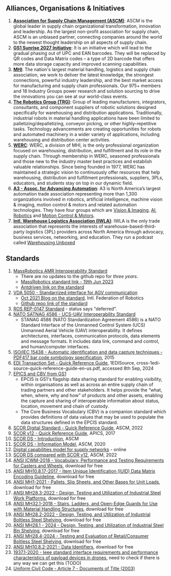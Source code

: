 ## Alliances, Organisations & Initiatives

1. **[Association for Supply Chain Management (ASCM)](https://www.ascm.org/about-ascm/)**: ASCM is the global leader in supply chain organizational transformation, innovation and leadership. As the largest non-profit association for supply chain, ASCM is an unbiased partner, connecting companies around the world to the newest thought leadership on all aspects of supply chain.
1. **[GS1 Sunrise 2027 Initiative](https://www.scandit.com/blog/gs1-sunrise-2027-smart-data-capture-revolution/)**: It is an initiative which will lead to the gradual phasing out of UPC and EAN barcodes. They will be replaced by QR codes and Data Matrix codes – a type of 2D barcode that offers more data storage capacity and improved scanning capabilities.
1. **[MHI](https://www.mhi.org/about)**: The nation's largest material handling, logistics and supply chain association, we work to deliver the latest knowledge, the strongest connections, powerful industry leadership, and the best market access for manufacturing and supply chain professionals. Our 975+ members and 18 Industry Groups power research and solution sourcing to drive the innovations you can see at our world-class events.
1. **[The Robotics Group (TRG)](https://www.mhi.org/trg)**: Group of leading manufacturers, integrators, consultants, and component suppliers of robotic solutions designed specifically for warehousing and distribution applications. Traditionally, industrial robots in material handling applications have been limited to palletizing/depalletizing, conveyor picking, or other highly-repetitive tasks. Technology advancements are creating opportunities for robots and automated machinery in a wider variety of applications, including warehousing and distribution center activities.
1. **[WERC](https://werc.org/page/about)**: WERC, a division of MHI, is the only professional organization focused on warehousing, distribution, and fulfillment and its role in the supply chain. Through membership in WERC, seasoned professionals and those new to the industry master best practices and establish valuable relationships. Since being founded in 1977, WERC has maintained a strategic vision to continuously offer resources that help warehousing, distribution and fulfillment professionals, suppliers, 3PLs, educators, and students stay on top in our dynamic field.
1. **[A3 - Assoc. for Advancing Automation](https://www.automate.org/a3/who-we-are)**: A3 is North America’s largest automation trade association representing more than 1,300 organizations involved in robotics, artificial intelligence, machine vision & imaging, motion control & motors and related automation technologies. They have four groups which are [Vision & Imaging](https://www.automate.org/vision), [AI](https://www.automate.org/ai), [Robotics](https://www.automate.org/robotics) and [Motion Control & Motors](https://www.automate.org/motion-control).
1. **[Intl. Warehouse Logistics Association (IWLA)](https://iwla.com/)**: IWLA is the only trade association that represents the interests of warehouse-based-third-party logistics (3PL) providers across North America through advocacy, business services, networking, and education. They run a podcast called [Warehousing Unboxed](https://rss.com/podcasts/warehousingunboxed/)

## Standards

1. [MassRobotics AMR Interoperability Standard](https://insights.antdriven.com/massrobotics-amr-interoperabilty-standard)
   - There are no updates to the github repo for _three years_.
   - [MassRobotics standard link - 19th Jun 2023](https://www.massrobotics.org/what-is-the-massrobotics-amr-interoperability-standard/)
   - [Antdriven link on the standard](https://insights.antdriven.com/massrobotics-amr-interoperabilty-standard)
1. [VDA 5050 - Standarrized interface for AGV communication](https://en.vda.de/en/services/Publications/vda-5050-v-1.1.-agv-communication-interface.html)
   - [Oct 2021 Blog on the standard](https://ifr.org/post/vda-5050-explained), Intl. Federation of Robotics
   - [Github repo link of the standard](https://github.com/VDA5050/VDA5050)
1. [ROS REP-0147 Standard](https://ros.org/reps/rep-0147.html) - status says "deferred".
1. [NATO SATNAG 4586 - UCS-UAV Interoperability Standard](https://nso.nato.int/nso/nsdd/main/standards?search=4586)
   - STANAG 4586 (NATO Standardization Agreement 4586) is a NATO Standard Interface of the Unmanned Control System (UCS) Unmanned Aerial Vehicle (UAV) interoperability. It defines architectures, interfaces, communication protocols, data elements and message formats. It includes data link, command and control, and human/computer interfaces.
1. [ISO/IEC 15438 - Automatic identification and data capture techniques - PDF417 bar code symbology specification](https://webstore.iec.ch/en/publication/23356), 2015
1. [EDI Transaction Set - Quick Reference Guide](https://www.1edisource.com/resources/library/edi-transaction-guide/), 1EDISource, cross-1edi-source-quick-reference-guide-en-us.pdf, accessed 8th Sep, 2024
1. [EPICS and CBV from GS1](https://www.gs1.org/standards/epcis)
   - EPCIS is GS1's flagship data sharing standard for enabling visibility, within organisations as well as across an entire supply chain of trading partners and other stakeholders. It helps provide the “what, when, where, why and how” of products and other assets, enabling the capture and sharing of interoperable information about status, location, movement and chain of custody.
   - The Core Business Vocabulary (CBV) is a companion standard which provides definitions of data values that may be used to populate the data structures defined in the EPCIS standard.
1. [SCOR Digital Standard - Quick Reference Guide](https://www.ascm.org/globalassets/documents--files/corporate-transformation/scor-ds-digital-guide_final.pdf), ASCM, 2022
1. [SCOR v12 - Quick Reference Guide](https://www.apics.org/docs/default-source/scor-p-toolkits/apics-scc-scor-quick-reference-guide.pdf), APICS, 2017
1. [SCOR DS - Introduction](https://www.ascm.org/globalassets/ascm_website_assets/docs/intro-and-front-matter-scor-digital-standard2.pdf), ASCM
1. [SCOR DS - Information Model](https://scor.ascm.org/api/files/25?v=1725796233848), ASCM, 2020
1. [Digital capabilities model for supply networks](https://dcm.ascm.org/) - online
1. [SCOR DS compared with SCOR v12](https://www.ascm.org/globalassets/ascm_website_assets/img/corp-dev/scor_crosswalk.pdf), ASCM, 2022
1. [ANSI ICWM-2018 - Vocabulary, Performance and Testing Requirements for Casters and Wheels](https://s3.us-east-1.amazonaws.com/fonteva-customer-media/00D3h000005U9EzEAK/rZbPasEB_10012_pdf), download for free
1. [ANSI MH10.8.17-2017 - Item Unique Identification (IUID) Data Matrix Encoding Guideline](https://s3.us-east-1.amazonaws.com/fonteva-customer-media/00D3h000005U9EzEAK/SCvKlJWs_10223_pdf), download for free
1. [ANSI MH1-2021 - Pallets, Slip Sheets, and Other Bases for Unit Loads](https://s3.us-east-1.amazonaws.com/fonteva-customer-media/00D3h000005U9EzEAK/ZrobbSpe_mh1_2021_final_pdf), download for free
1. [ANSI MH28.3-2022 - Design, Testing and Utilization of Industrial Steel Work Platforms](https://s3.us-east-1.amazonaws.com/fonteva-customer-media/00D3h000005U9EzEAK/XhhklVBM_ANSI_MH28_3_2022_final_pdf), download for free
1. [ANSI MH32.1-2018 - Stairs, Ladders, and Open-Edge Guards for Use with Material Handling Structures](https://s3.us-east-1.amazonaws.com/fonteva-customer-media/00D3h000005U9EzEAK/qNTHqGdx_10225_pdf), download for free
1. [ANSI MH28.2-2022 - Design, Testing, and Utilization of Industrial Boltless Steel Shelving](https://s3.us-east-1.amazonaws.com/fonteva-customer-media/00D3h000005U9EzEAK/TNRzTHBY_ANSI_MH28_2_2022_final_1_pdf), download for free
1. [ANSI MH28.1 - 2024 - Design, Testing, and Utilization of Industrial Steel Bin Shelving](https://s3.us-east-1.amazonaws.com/fonteva-customer-media/00D3h000005U9EzEAK/ePJOELMj_ANSI_MH28_1_2024_Final_pdf), download for free
1. [ANSI MH28.4-2024 - Testing and Evaluation of Retail/Consumer Boltless Steel Shelving](https://s3.us-east-1.amazonaws.com/fonteva-customer-media/00D3h000005U9EzEAK/CWxbPHmC_ANSI_MH28_4_2024_Final_pdf), download for free
1. [ANSI MH10.8.2-2021 - Data Identifiers](https://s3.us-east-1.amazonaws.com/fonteva-customer-media/00D3h000005U9EzEAK/ZPOaRZok_ANSI_MH10_8_2_2021_updated_20240614_pdf), download for free
1. [1937.1-2020 - Ieee standard interface requirements and performance characteristics of payload devices in drones](https://dspace.apps.iitd.ac.in/node/69662), need to check if there is any way we can get this (TODO)
1. [Uniform Civil Code - Article 7 - Documents of Title (2003)](https://www.law.cornell.edu/ucc/7)
